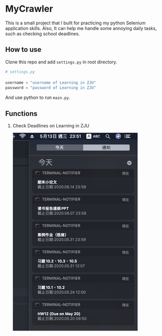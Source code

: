 # MyCrawler

This is a small project that I built for practicing my python Selenium application skills. Also, It can help me handle some annoying daily tasks, such as checking school deadlines.

## How to use

Clone this repo and add `settings.py` in root directory.

```python
# settings.py

username = "username of Learning in ZJU"
password = "password of Learning in ZJU"
```

And use python to run `main.py`.

## Functions

1. Check Deadlines on Learning in ZJU

    ![](screenshot/mac.png)
